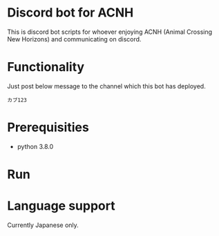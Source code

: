 # Discord bot for ACNH

This is discord bot scripts for whoever enjoying ACNH (Animal Crossing New Horizons) and communicating on discord.


# Functionality

Just post below message to the channel which this bot has deployed.

```
カブ123
```

# Prerequisities
* python 3.8.0

# Run


# Language support

Currently Japanese only.
